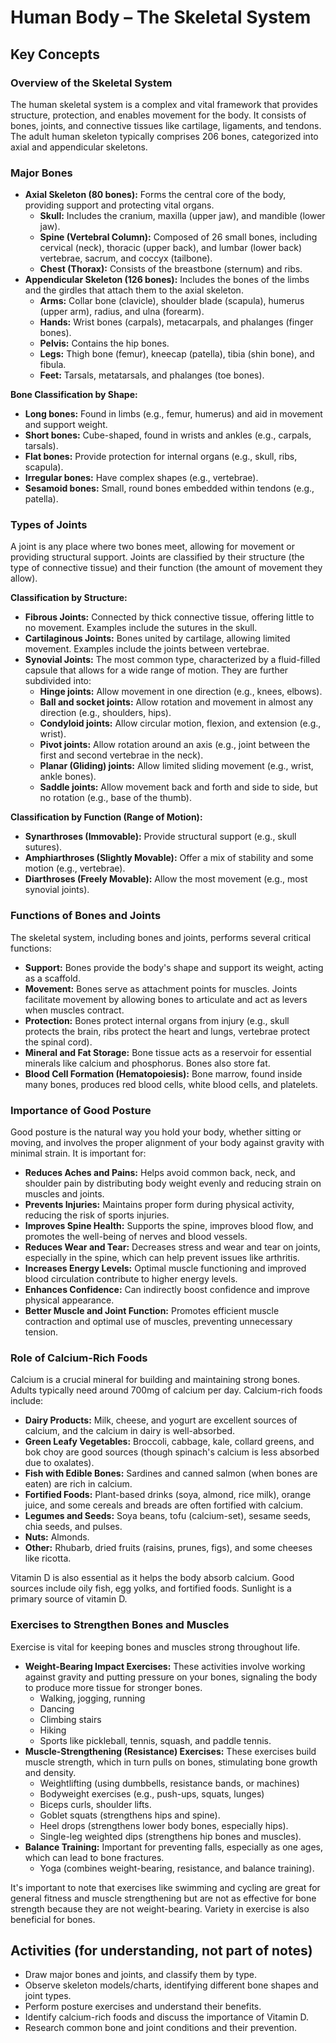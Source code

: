 
# Human Body – The Skeletal System

## Key Concepts

### Overview of the Skeletal System

The human skeletal system is a complex and vital framework that provides structure, protection, and enables movement for the body. It consists of bones, joints, and connective tissues like cartilage, ligaments, and tendons. The adult human skeleton typically comprises 206 bones, categorized into axial and appendicular skeletons.

### Major Bones

*   **Axial Skeleton (80 bones):** Forms the central core of the body, providing support and protecting vital organs.
    *   **Skull:** Includes the cranium, maxilla (upper jaw), and mandible (lower jaw).
    *   **Spine (Vertebral Column):** Composed of 26 small bones, including cervical (neck), thoracic (upper back), and lumbar (lower back) vertebrae, sacrum, and coccyx (tailbone).
    *   **Chest (Thorax):** Consists of the breastbone (sternum) and ribs.
*   **Appendicular Skeleton (126 bones):** Includes the bones of the limbs and the girdles that attach them to the axial skeleton.
    *   **Arms:** Collar bone (clavicle), shoulder blade (scapula), humerus (upper arm), radius, and ulna (forearm).
    *   **Hands:** Wrist bones (carpals), metacarpals, and phalanges (finger bones).
    *   **Pelvis:** Contains the hip bones.
    *   **Legs:** Thigh bone (femur), kneecap (patella), tibia (shin bone), and fibula.
    *   **Feet:** Tarsals, metatarsals, and phalanges (toe bones).

**Bone Classification by Shape:**
*   **Long bones:** Found in limbs (e.g., femur, humerus) and aid in movement and support weight.
*   **Short bones:** Cube-shaped, found in wrists and ankles (e.g., carpals, tarsals).
*   **Flat bones:** Provide protection for internal organs (e.g., skull, ribs, scapula).
*   **Irregular bones:** Have complex shapes (e.g., vertebrae).
*   **Sesamoid bones:** Small, round bones embedded within tendons (e.g., patella).

### Types of Joints

A joint is any place where two bones meet, allowing for movement or providing structural support. Joints are classified by their structure (the type of connective tissue) and their function (the amount of movement they allow).

**Classification by Structure:**
*   **Fibrous Joints:** Connected by thick connective tissue, offering little to no movement. Examples include the sutures in the skull.
*   **Cartilaginous Joints:** Bones united by cartilage, allowing limited movement. Examples include the joints between vertebrae.
*   **Synovial Joints:** The most common type, characterized by a fluid-filled capsule that allows for a wide range of motion. They are further subdivided into:
    *   **Hinge joints:** Allow movement in one direction (e.g., knees, elbows).
    *   **Ball and socket joints:** Allow rotation and movement in almost any direction (e.g., shoulders, hips).
    *   **Condyloid joints:** Allow circular motion, flexion, and extension (e.g., wrist).
    *   **Pivot joints:** Allow rotation around an axis (e.g., joint between the first and second vertebrae in the neck).
    *   **Planar (Gliding) joints:** Allow limited sliding movement (e.g., wrist, ankle bones).
    *   **Saddle joints:** Allow movement back and forth and side to side, but no rotation (e.g., base of the thumb).

**Classification by Function (Range of Motion):**
*   **Synarthroses (Immovable):** Provide structural support (e.g., skull sutures).
*   **Amphiarthroses (Slightly Movable):** Offer a mix of stability and some motion (e.g., vertebrae).
*   **Diarthroses (Freely Movable):** Allow the most movement (e.g., most synovial joints).

### Functions of Bones and Joints

The skeletal system, including bones and joints, performs several critical functions:
*   **Support:** Bones provide the body's shape and support its weight, acting as a scaffold.
*   **Movement:** Bones serve as attachment points for muscles. Joints facilitate movement by allowing bones to articulate and act as levers when muscles contract.
*   **Protection:** Bones protect internal organs from injury (e.g., skull protects the brain, ribs protect the heart and lungs, vertebrae protect the spinal cord).
*   **Mineral and Fat Storage:** Bone tissue acts as a reservoir for essential minerals like calcium and phosphorus. Bones also store fat.
*   **Blood Cell Formation (Hematopoiesis):** Bone marrow, found inside many bones, produces red blood cells, white blood cells, and platelets.

### Importance of Good Posture

Good posture is the natural way you hold your body, whether sitting or moving, and involves the proper alignment of your body against gravity with minimal strain. It is important for:

*   **Reduces Aches and Pains:** Helps avoid common back, neck, and shoulder pain by distributing body weight evenly and reducing strain on muscles and joints.
*   **Prevents Injuries:** Maintains proper form during physical activity, reducing the risk of sports injuries.
*   **Improves Spine Health:** Supports the spine, improves blood flow, and promotes the well-being of nerves and blood vessels.
*   **Reduces Wear and Tear:** Decreases stress and wear and tear on joints, especially in the spine, which can help prevent issues like arthritis.
*   **Increases Energy Levels:** Optimal muscle functioning and improved blood circulation contribute to higher energy levels.
*   **Enhances Confidence:** Can indirectly boost confidence and improve physical appearance.
*   **Better Muscle and Joint Function:** Promotes efficient muscle contraction and optimal use of muscles, preventing unnecessary tension.

### Role of Calcium-Rich Foods

Calcium is a crucial mineral for building and maintaining strong bones. Adults typically need around 700mg of calcium per day. Calcium-rich foods include:

*   **Dairy Products:** Milk, cheese, and yogurt are excellent sources of calcium, and the calcium in dairy is well-absorbed.
*   **Green Leafy Vegetables:** Broccoli, cabbage, kale, collard greens, and bok choy are good sources (though spinach's calcium is less absorbed due to oxalates).
*   **Fish with Edible Bones:** Sardines and canned salmon (when bones are eaten) are rich in calcium.
*   **Fortified Foods:** Plant-based drinks (soya, almond, rice milk), orange juice, and some cereals and breads are often fortified with calcium.
*   **Legumes and Seeds:** Soya beans, tofu (calcium-set), sesame seeds, chia seeds, and pulses.
*   **Nuts:** Almonds.
*   **Other:** Rhubarb, dried fruits (raisins, prunes, figs), and some cheeses like ricotta.

Vitamin D is also essential as it helps the body absorb calcium. Good sources include oily fish, egg yolks, and fortified foods. Sunlight is a primary source of vitamin D.

### Exercises to Strengthen Bones and Muscles

Exercise is vital for keeping bones and muscles strong throughout life.

*   **Weight-Bearing Impact Exercises:** These activities involve working against gravity and putting pressure on your bones, signaling the body to produce more tissue for stronger bones.
    *   Walking, jogging, running
    *   Dancing
    *   Climbing stairs
    *   Hiking
    *   Sports like pickleball, tennis, squash, and paddle tennis.
*   **Muscle-Strengthening (Resistance) Exercises:** These exercises build muscle strength, which in turn pulls on bones, stimulating bone growth and density.
    *   Weightlifting (using dumbbells, resistance bands, or machines)
    *   Bodyweight exercises (e.g., push-ups, squats, lunges)
    *   Biceps curls, shoulder lifts.
    *   Goblet squats (strengthens hips and spine).
    *   Heel drops (strengthens lower body bones, especially hips).
    *   Single-leg weighted dips (strengthens hip bones and muscles).
*   **Balance Training:** Important for preventing falls, especially as one ages, which can lead to bone fractures.
    *   Yoga (combines weight-bearing, resistance, and balance training).

It's important to note that exercises like swimming and cycling are great for general fitness and muscle strengthening but are not as effective for bone strength because they are not weight-bearing. Variety in exercise is also beneficial for bones.

## Activities (for understanding, not part of notes)

*   Draw major bones and joints, and classify them by type.
*   Observe skeleton models/charts, identifying different bone shapes and joint types.
*   Perform posture exercises and understand their benefits.
*   Identify calcium-rich foods and discuss the importance of Vitamin D.
*   Research common bone and joint conditions and their prevention.
